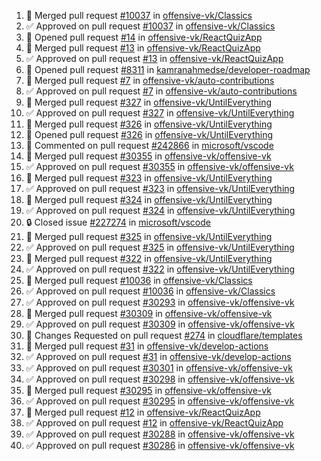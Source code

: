<!--START_SECTION:activity-->
1. 🎉  Merged pull request [#10037](https://github.com/offensive-vk/Classics/pull/10037) in [offensive-vk/Classics](https://github.com/offensive-vk/Classics)
2. ✅ Approved on pull request [#10037](https://github.com/offensive-vk/Classics/pull/10037) in [offensive-vk/Classics](https://github.com/offensive-vk/Classics)
3. 💪 Opened pull request [#14](https://github.com/offensive-vk/ReactQuizApp/pull/14) in [offensive-vk/ReactQuizApp](https://github.com/offensive-vk/ReactQuizApp)
4. 🎉  Merged pull request [#13](https://github.com/offensive-vk/ReactQuizApp/pull/13) in [offensive-vk/ReactQuizApp](https://github.com/offensive-vk/ReactQuizApp)
5. ✅ Approved on pull request [#13](https://github.com/offensive-vk/ReactQuizApp/pull/13) in [offensive-vk/ReactQuizApp](https://github.com/offensive-vk/ReactQuizApp)
6. 💪 Opened pull request [#8311](https://github.com/kamranahmedse/developer-roadmap/pull/8311) in [kamranahmedse/developer-roadmap](https://github.com/kamranahmedse/developer-roadmap)
7. 🎉  Merged pull request [#7](https://github.com/offensive-vk/auto-contributions/pull/7) in [offensive-vk/auto-contributions](https://github.com/offensive-vk/auto-contributions)
8. ✅ Approved on pull request [#7](https://github.com/offensive-vk/auto-contributions/pull/7) in [offensive-vk/auto-contributions](https://github.com/offensive-vk/auto-contributions)
9. 🎉  Merged pull request [#327](https://github.com/offensive-vk/UntilEverything/pull/327) in [offensive-vk/UntilEverything](https://github.com/offensive-vk/UntilEverything)
10. ✅ Approved on pull request [#327](https://github.com/offensive-vk/UntilEverything/pull/327) in [offensive-vk/UntilEverything](https://github.com/offensive-vk/UntilEverything)
11. 🎉  Merged pull request [#326](https://github.com/offensive-vk/UntilEverything/pull/326) in [offensive-vk/UntilEverything](https://github.com/offensive-vk/UntilEverything)
12. 💪 Opened pull request [#326](https://github.com/offensive-vk/UntilEverything/pull/326) in [offensive-vk/UntilEverything](https://github.com/offensive-vk/UntilEverything)
13. 💬 Commented on pull request [#242866](https://github.com/microsoft/vscode/pull/242866) in [microsoft/vscode](https://github.com/microsoft/vscode)
14. 🎉  Merged pull request [#30355](https://github.com/offensive-vk/offensive-vk/pull/30355) in [offensive-vk/offensive-vk](https://github.com/offensive-vk/offensive-vk)
15. ✅ Approved on pull request [#30355](https://github.com/offensive-vk/offensive-vk/pull/30355) in [offensive-vk/offensive-vk](https://github.com/offensive-vk/offensive-vk)
16. 🎉  Merged pull request [#323](https://github.com/offensive-vk/UntilEverything/pull/323) in [offensive-vk/UntilEverything](https://github.com/offensive-vk/UntilEverything)
17. ✅ Approved on pull request [#323](https://github.com/offensive-vk/UntilEverything/pull/323) in [offensive-vk/UntilEverything](https://github.com/offensive-vk/UntilEverything)
18. 🎉  Merged pull request [#324](https://github.com/offensive-vk/UntilEverything/pull/324) in [offensive-vk/UntilEverything](https://github.com/offensive-vk/UntilEverything)
19. ✅ Approved on pull request [#324](https://github.com/offensive-vk/UntilEverything/pull/324) in [offensive-vk/UntilEverything](https://github.com/offensive-vk/UntilEverything)
20. 🔒 Closed issue [#227274](https://github.com/microsoft/vscode/issues/227274) in [microsoft/vscode](https://github.com/microsoft/vscode)
21. 🎉  Merged pull request [#325](https://github.com/offensive-vk/UntilEverything/pull/325) in [offensive-vk/UntilEverything](https://github.com/offensive-vk/UntilEverything)
22. ✅ Approved on pull request [#325](https://github.com/offensive-vk/UntilEverything/pull/325) in [offensive-vk/UntilEverything](https://github.com/offensive-vk/UntilEverything)
23. 🎉  Merged pull request [#322](https://github.com/offensive-vk/UntilEverything/pull/322) in [offensive-vk/UntilEverything](https://github.com/offensive-vk/UntilEverything)
24. ✅ Approved on pull request [#322](https://github.com/offensive-vk/UntilEverything/pull/322) in [offensive-vk/UntilEverything](https://github.com/offensive-vk/UntilEverything)
25. 🎉  Merged pull request [#10036](https://github.com/offensive-vk/Classics/pull/10036) in [offensive-vk/Classics](https://github.com/offensive-vk/Classics)
26. ✅ Approved on pull request [#10036](https://github.com/offensive-vk/Classics/pull/10036) in [offensive-vk/Classics](https://github.com/offensive-vk/Classics)
27. ✅ Approved on pull request [#30293](https://github.com/offensive-vk/offensive-vk/pull/30293) in [offensive-vk/offensive-vk](https://github.com/offensive-vk/offensive-vk)
28. 🎉  Merged pull request [#30309](https://github.com/offensive-vk/offensive-vk/pull/30309) in [offensive-vk/offensive-vk](https://github.com/offensive-vk/offensive-vk)
29. ✅ Approved on pull request [#30309](https://github.com/offensive-vk/offensive-vk/pull/30309) in [offensive-vk/offensive-vk](https://github.com/offensive-vk/offensive-vk)
30. 🔄 Changes Requested on pull request [#274](https://github.com/cloudflare/templates/pull/274) in [cloudflare/templates](https://github.com/cloudflare/templates)
31. 🎉  Merged pull request [#31](https://github.com/offensive-vk/develop-actions/pull/31) in [offensive-vk/develop-actions](https://github.com/offensive-vk/develop-actions)
32. ✅ Approved on pull request [#31](https://github.com/offensive-vk/develop-actions/pull/31) in [offensive-vk/develop-actions](https://github.com/offensive-vk/develop-actions)
33. ✅ Approved on pull request [#30301](https://github.com/offensive-vk/offensive-vk/pull/30301) in [offensive-vk/offensive-vk](https://github.com/offensive-vk/offensive-vk)
34. ✅ Approved on pull request [#30298](https://github.com/offensive-vk/offensive-vk/pull/30298) in [offensive-vk/offensive-vk](https://github.com/offensive-vk/offensive-vk)
35. 🎉  Merged pull request [#30295](https://github.com/offensive-vk/offensive-vk/pull/30295) in [offensive-vk/offensive-vk](https://github.com/offensive-vk/offensive-vk)
36. ✅ Approved on pull request [#30295](https://github.com/offensive-vk/offensive-vk/pull/30295) in [offensive-vk/offensive-vk](https://github.com/offensive-vk/offensive-vk)
37. 🎉  Merged pull request [#12](https://github.com/offensive-vk/ReactQuizApp/pull/12) in [offensive-vk/ReactQuizApp](https://github.com/offensive-vk/ReactQuizApp)
38. ✅ Approved on pull request [#12](https://github.com/offensive-vk/ReactQuizApp/pull/12) in [offensive-vk/ReactQuizApp](https://github.com/offensive-vk/ReactQuizApp)
39. ✅ Approved on pull request [#30288](https://github.com/offensive-vk/offensive-vk/pull/30288) in [offensive-vk/offensive-vk](https://github.com/offensive-vk/offensive-vk)
40. ✅ Approved on pull request [#30286](https://github.com/offensive-vk/offensive-vk/pull/30286) in [offensive-vk/offensive-vk](https://github.com/offensive-vk/offensive-vk)
<!--END_SECTION:activity-->